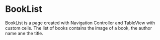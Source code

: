 # BookList

BookList is a page created with Navigation Controller and TableView with custom cells.
The list of books contains the image of a book, the author name ane the title.

